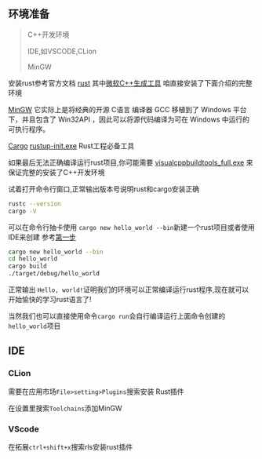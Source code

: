 环境准备
---

> C++开发环境
>
> IDE,如VSCODE,CLion
>
> MinGW

安装rust参考官方文档 [rust](https://www.rust-lang.org/zh-CN/tools/install) 其中[微软C++生成工具](https://visualstudio.microsoft.com/zh-hans/visual-cpp-build-tools/) 咱直接安装了下面介绍的完整环境

[MinGW](https://jaist.dl.sourceforge.net/project/mingw-w64/Toolchains%20targetting%20Win64/Personal%20Builds/mingw-builds/8.1.0/threads-posix/sjlj/x86_64-8.1.0-release-posix-sjlj-rt_v6-rev0.7z) 它实际上是将经典的开源 C语言 编译器 GCC 移植到了 Windows 平台下，并且包含了 Win32API ，因此可以将源代码编译为可在 Windows 中运行的可执行程序。

[Cargo](https://static.rust-lang.org/rustup/dist/x86_64-pc-windows-msvc/rustup-init.exe) [rustup-init.exe](https://win.rustup.rs/) Rust工程必备工具

如果最后无法正确编译运行rust项目,你可能需要 [visualcppbuildtools_full.exe](https://download.microsoft.com/download/5/f/7/5f7acaeb-8363-451f-9425-68a90f98b238/visualcppbuildtools_full.exe) 来保证完整的安装了C++开发环境

试着打开命令行窗口,正常输出版本号说明rust和cargo安装正确

```bash
rustc --version
cargo -V
```

可以在命令行抽卡使用 `cargo new hello_world --bin`新建一个rust项目或者使用IDE来创建 参考[第一步](https://cargo.budshome.com/getting-started/first-steps.html)

```bash
cargo new hello_world --bin
cd hello_world
cargo build
./target/debug/hello_world
```

正常输出 `Hello, world!`证明我们的环境可以正常编译运行rust程序,现在就可以开始愉快的学习rust语言了!

当然我们也可以直接使用命令`cargo run`会自行编译运行上面命令创建的`hello_world`项目

## IDE

### CLion

需要在应用市场`File>setting>Plugins`搜索安装 Rust插件 

在设置里搜索`Toolchains`添加MinGW

### VScode

在拓展`ctrl+shift+x`搜索rls安装rust插件 
